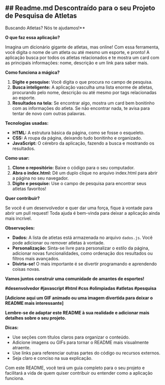 ## **## Readme.md Descontraído para o seu Projeto de Pesquisa de Atletas**

 Buscando Atletas? Nós te ajudamos!**

**O que faz essa aplicação?**

Imagina um dicionário gigante de atletas, mas online! Com essa ferramenta, você digita o nome de um atleta ou até mesmo um esporte, e pronto! A aplicação busca por todos os atletas relacionados e te mostra um card com as principais informações: nome, descrição e um link para saber mais.

**Como funciona a mágica?**

1. **Digite e pesquise:** Você digita o que procura no campo de pesquisa.
2. **Busca inteligente:** A aplicação vasculha uma lista enorme de atletas, procurando pelo nome, descrição ou até mesmo por tags relacionadas ao esporte.
3. **Resultados na tela:** Se encontrar algo, mostra um card bem bonitinho com as informações do atleta. Se não encontrar nada, te avisa para tentar de novo com outras palavras.

**Tecnologias usadas:**

* **HTML:** A estrutura básica da página, como se fosse o esqueleto.
* **CSS:** A roupa da página, deixando tudo bonitinho e organizado.
* **JavaScript:** O cérebro da aplicação, fazendo a busca e mostrando os resultados.

**Como usar:**

1. **Clone o repositório:** Baixe o código para o seu computador.
2. **Abra o index.html:** Dê um duplo clique no arquivo index.html para abrir a página no seu navegador.
3. **Digite e pesquise:** Use o campo de pesquisa para encontrar seus atletas favoritos!

**Quer contribuir?**

Se você é um desenvolvedor e quer dar uma força, fique à vontade para abrir um pull request! Toda ajuda é bem-vinda para deixar a aplicação ainda mais incrível.

**Observações:**

* **Dados:** A lista de atletas está armazenada no arquivo `dados.js`. Você pode adicionar ou remover atletas à vontade.
* **Personalização:** Sinta-se livre para personalizar o estilo da página, adicionar novas funcionalidades, como ordenação dos resultados ou filtros mais avançados.
* **Divirta-se!** O mais importante é se divertir programando e aprendendo coisas novas.

**Vamos juntos construir uma comunidade de amantes de esportes!** 

**#desenvolvedor #javascript #html #css #olimpiadas #atletas #pesquisa**

**[Adicione aqui um GIF animado ou uma imagem divertida para deixar o README mais interessante]**

**Lembre-se de adaptar este README à sua realidade e adicionar mais detalhes sobre o seu projeto.**

**Dicas:**

* Use seções com títulos claros para organizar o conteúdo.
* Adicione imagens ou GIFs para tornar o README mais visualmente atraente.
* Use links para referenciar outras partes do código ou recursos externos.
* Seja claro e conciso na sua explicação.

Com este README, você terá um guia completo para o seu projeto e facilitará a vida de quem quiser contribuir ou entender como a aplicação funciona.
